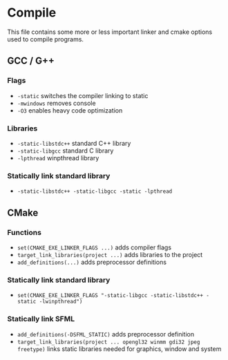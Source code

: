 # Compile
This file contains some more or less important linker and cmake options used to compile programs.

## GCC / G++

### Flags
- ```-static``` switches the compiler linking to static
- ```-mwindows``` removes console
- ```-O3``` enables heavy code optimization

### Libraries
- ```-static-libstdc++``` standard C++ library
- ```-static-libgcc``` standard C library
- ```-lpthread``` winpthread library

### Statically link standard library
- ```-static-libstdc++ -static-libgcc -static -lpthread```

## CMake

### Functions
- ```set(CMAKE_EXE_LINKER_FLAGS ...)``` adds compiler flags
- ```target_link_libraries(project ...)``` adds libraries to the project
- ```add_definitions(...)``` adds preprocessor definitions

### Statically link standard library
- ```set(CMAKE_EXE_LINKER_FLAGS "-static-libgcc -static-libstdc++ -static -lwinpthread")```

### Statically link SFML
- ```add_definitions(-DSFML_STATIC)``` adds preprocessor definition
- ```target_link_libraries(project ... opengl32 winmm gdi32 jpeg freetype)``` links static libraries needed for graphics, window and system
